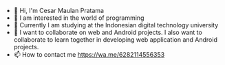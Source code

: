 - 👋 Hi, I'm Cesar Maulan Pratama
- 👀 I am interested in the world of programming
- 🌱 Currently I am studying at the Indonesian digital technology university
- 💞️ I want to collaborate on web and Android projects. I also want to collaborate to learn together in developing web application and Android projects.
- 📫 How to contact me https://wa.me/6282114556353



